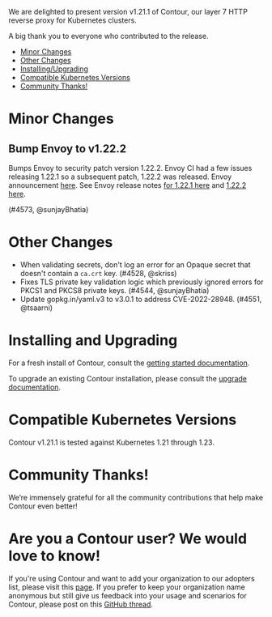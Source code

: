We are delighted to present version v1.21.1 of Contour, our layer 7 HTTP reverse proxy for Kubernetes clusters.

A big thank you to everyone who contributed to the release.


- [Minor Changes](#minor-changes)
- [Other Changes](#other-changes)
- [Installing/Upgrading](#installing-and-upgrading)
- [Compatible Kubernetes Versions](#compatible-kubernetes-versions)
- [Community Thanks!](#community-thanks)


# Minor Changes

## Bump Envoy to v1.22.2

Bumps Envoy to security patch version 1.22.2.
Envoy CI had a few issues releasing 1.22.1 so a subsequent patch, 1.22.2 was released.
Envoy announcement [here](https://groups.google.com/g/envoy-announce/c/QxI6z6wdL7M).
See Envoy release notes [for 1.22.1 here](https://www.envoyproxy.io/docs/envoy/v1.22.2/version_history/v1.22.1) and [1.22.2 here](https://www.envoyproxy.io/docs/envoy/v1.22.2/version_history/current).

(#4573, @sunjayBhatia)


# Other Changes
- When validating secrets, don't log an error for an Opaque secret that doesn't contain a `ca.crt` key. (#4528, @skriss)
- Fixes TLS private key validation logic which previously ignored errors for PKCS1 and PKCS8 private keys. (#4544, @sunjayBhatia)
- Update gopkg.in/yaml.v3 to v3.0.1 to address CVE-2022-28948. (#4551, @tsaarni)


# Installing and Upgrading

For a fresh install of Contour, consult the [getting started documentation](https://projectcontour.io/getting-started/).

To upgrade an existing Contour installation, please consult the [upgrade documentation](https://projectcontour.io/resources/upgrading/).


# Compatible Kubernetes Versions

Contour v1.21.1 is tested against Kubernetes 1.21 through 1.23.

# Community Thanks!
We’re immensely grateful for all the community contributions that help make Contour even better!


# Are you a Contour user? We would love to know!
If you're using Contour and want to add your organization to our adopters list, please visit this [page](https://github.com/projectcontour/contour/blob/master/ADOPTERS.md). If you prefer to keep your organization name anonymous but still give us feedback into your usage and scenarios for Contour, please post on this [GitHub thread](https://github.com/projectcontour/contour/issues/1269).
